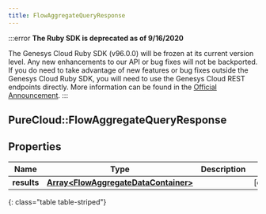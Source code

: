 ```yaml
---
title: FlowAggregateQueryResponse
---
```


:::error
**The Ruby SDK is deprecated as of 9/16/2020**

The Genesys Cloud Ruby SDK (v96.0.0) will be frozen at its current version level. Any new enhancements to our API or bug fixes will not be backported. If you do need to take advantage of new features or bug fixes outside the Genesys Cloud Ruby SDK, you will need to use the Genesys Cloud REST endpoints directly. More information can be found in the [Official Announcement](https://developer.mypurecloud.com/forum/t/announcement-genesys-cloud-ruby-sdk-end-of-life/8850).
:::


## PureCloud::FlowAggregateQueryResponse

## Properties

|Name | Type | Description | Notes|
|------------ | ------------- | ------------- | -------------|
| **results** | [**Array&lt;FlowAggregateDataContainer&gt;**](FlowAggregateDataContainer.html) |  | [optional] |
{: class="table table-striped"}


